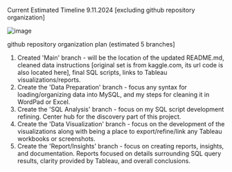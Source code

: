 Current Estimated Timeline 9.11.2024 [excluding github repository organization]



![image](https://github.com/user-attachments/assets/2c4df978-1def-43eb-84a5-a515d26cf6fa)


github repository organization plan (estimated 5 branches]


1. Created 'Main' branch - will be the location of the updated README.md, cleaned data instructions [original set is from kaggle.com, its url code is also located here], final SQL scripts, links to Tableau visualizations/reports.
2. Create the 'Data Preparation' branch - focus any syntax for loading/organizing data into MySQL, and my steps for cleaning it in WordPad or Excel.
3. Create the 'SQL Analysis' branch - focus on my SQL script development refining. Center hub for the discovery part of this project.
4. Create the 'Data Visualization' branch - focus on the development of the visualizations along with being a place to export/refine/link any Tableau workbooks or screenshots.
5.  Create the 'Report/Insights' branch - focus on creating reports, insights, and documentation. Reports focused on details surrounding SQL query results, clarity provided by Tableau, and overall conclusions.


